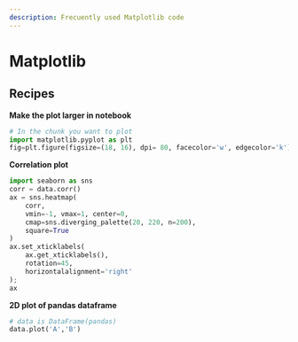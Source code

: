 ```yaml
---
description: Frecuently used Matplotlib code
---
```


# Matplotlib

## Recipes

**Make the plot larger in notebook**

```python
# In the chunk you want to plot
import matplotlib.pyplot as plt
fig=plt.figure(figsize=(18, 16), dpi= 80, facecolor='w', edgecolor='k')
```

**Correlation plot**

```python
import seaborn as sns
corr = data.corr()
ax = sns.heatmap(
    corr, 
    vmin=-1, vmax=1, center=0,
    cmap=sns.diverging_palette(20, 220, n=200),
    square=True
)
ax.set_xticklabels(
    ax.get_xticklabels(),
    rotation=45,
    horizontalalignment='right'
);
ax
```

**2D plot of pandas dataframe**

```python
# data is DataFrame(pandas)
data.plot('A','B')
```